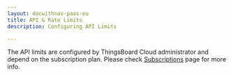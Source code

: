 ```yaml
---
layout: docwithnav-paas-eu
title: API & Rate Limits
description: Configuring API Limits

---
```


The API limits are configured by ThingsBoard Cloud administrator and depend on the subscription plan. 
Please check [Subscriptions](/docs/paas/eu/subscription/) page for more info. 